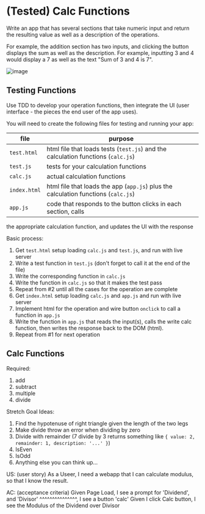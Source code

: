 # (Tested) Calc Functions

Write an app that has several sections that take numeric input and return the resulting 
value as well as a description of the operations.

For example, the addition section has two inputs, and clicking the button displays the sum as well as the description. For example,
inputting 3 and 4 would display a 7 as well as the text "Sum of 3 and 4 is 7".

![image](https://user-images.githubusercontent.com/478864/39680869-55c02e08-515a-11e8-84d3-ff44339a7045.png)


## Testing Functions

Use TDD to develop your operation functions, then integrate the UI (user interface - the pieces the end user of the app uses).

You will need to create the following files for testing and running your app:

file | purpose
---|---
`test.html` | html file that loads tests (`test.js`) and the calculation functions (`calc.js`)
`test.js` | tests for your calculation functions
`calc.js` | actual calculation functions
`index.html` | html file that loads the app (`app.js`) plus the calculation functions (`calc.js`)
`app.js` | code that responds to the button clicks in each section, calls 
the appropriate calculation function, and updates the UI with the response

Basic process:

1. Get `test.html` setup loading `calc.js` and `test.js`, and run with live server
2. Write a test function in `test.js` (don't forget to call it at the end of the file)
3. Write the corresponding function in `calc.js`
4. Write the function in `calc.js` so that it makes the test pass
5. Repeat from #2 until all the cases for the operation are complete
6. Get `index.html` setup loading `calc.js` and `app.js` and run with live server
7. Implement html for the operation and wire button `onclick` to call a function in `app.js`
8. Write the function in `app.js` that reads the input(s), calls the write calc function, then writes
the response back to the DOM (html).
9. Repeat from #1 for next operation

## Calc Functions

Required:

1. add
2. subtract
3. multiple
4. divide

Stretch Goal Ideas:

1. Find the hypotenuse of right triangle given the length of the two legs
1. Make divide throw an error when dividing by zero
1. Divide with remainder (7 divide by 3 returns something like `{ value: 2, remainder: 1, description: '...' }`)
1. IsEven
1. IsOdd
1. Anything else you can think up...

US: (user story)
As a Useer, I need a webapp that I can calculate modulus, so that I know the result.

AC: (acceptance criteria)
Given Page Load, I see a prompt for 'Dividend', and 'Divisor'
^^^^^^^^^^^^^^^, I see a button 'calc'
Given I click Calc button, I see the Modulus of the Dividend over Divisor